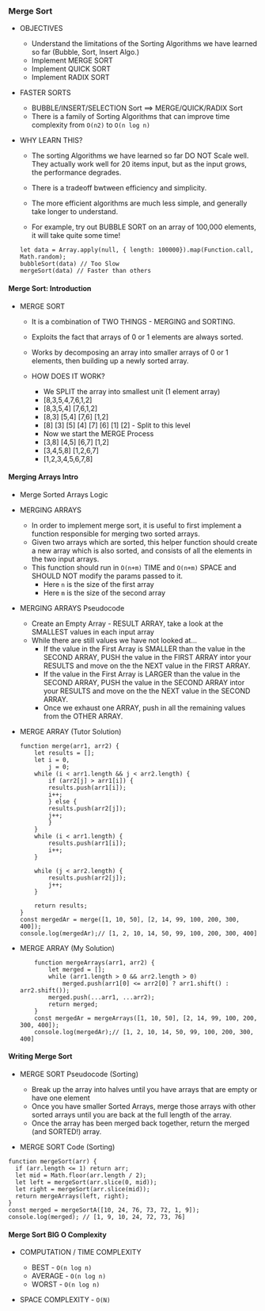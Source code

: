 ### Merge Sort

- OBJECTIVES

  - Understand the limitations of the Sorting Algorithms we have learned so far (Bubble, Sort, Insert Algo.)
  - Implement MERGE SORT
  - Implement QUICK SORT
  - Implement RADIX SORT

- FASTER SORTS

  - BUBBLE/INSERT/SELECTION Sort ==> MERGE/QUICK/RADIX Sort
  - There is a family of Sorting Algorithms that can improve time complexity from `O(n2)` to `O(n log n)`

- WHY LEARN THIS?

  - The sorting Algorithms we have learned so far DO NOT Scale well. They actually work
    well for 20 items input, but as the input grows, the performance degrades.
  - There is a tradeoff bwtween efficiency and simplicity.
  - The more efficient algorithms are much less simple, and generally take longer to understand.

  - For example, try out BUBBLE SORT on an array of 100,000 elements, it will take quite some time!

  ```
  let data = Array.apply(null, { length: 100000}).map(Function.call, Math.random);
  bubbleSort(data) // Too Slow
  mergeSort(data) // Faster than others
  ```

#### Merge Sort: Introduction

- MERGE SORT

  - It is a combination of TWO THINGS - MERGING and SORTING.
  - Exploits the fact that arrays of 0 or 1 elements are always sorted.
  - Works by decomposing an array into smaller arrays of 0 or 1 elements, then building up a newly
    sorted array.

  - HOW DOES IT WORK?

    - We SPLIT the array into smallest unit (1 element array)
    - [8,3,5,4,7,6,1,2]
    - [8,3,5,4] [7,6,1,2]
    - [8,3] [5,4] [7,6] [1,2]
    - [8] [3] [5] [4] [7] [6] [1] [2] - Split to this level
    - Now we start the MERGE Process
    - [3,8] [4,5] [6,7] [1,2]
    - [3,4,5,8] [1,2,6,7]
    - [1,2,3,4,5,6,7,8]

#### Merging Arrays Intro

- Merge Sorted Arrays Logic

- MERGING ARRAYS

  - In order to implement merge sort, it is useful to first implement a function responsible
    for merging two sorted arrays.
  - Given two arrays which are sorted, this helper function should create a new array which is also sorted,
    and consists of all the elements in the two input arrays.
  - This function should run in `O(n+m)` TIME and `O(n+m)` SPACE and SHOULD NOT modify the params passed to it.
    - Here `n` is the size of the first array
    - Here `m` is the size of the second array

- MERGING ARRAYS Pseudocode

  - Create an Empty Array - RESULT ARRAY, take a look at the SMALLEST values in each input array
  - While there are still values we have not looked at...
    - If the value in the First Array is SMALLER than the value in the SECOND ARRAY, PUSH the value
      in the FIRST ARRAY intor your RESULTS and move on the the NEXT value in the FIRST ARRAY.
    - If the value in the First Array is LARGER than the value in the SECOND ARRAY, PUSH the value
      in the SECOND ARRAY intor your RESULTS and move on the the NEXT value in the SECOND ARRAY.
    - Once we exhaust one ARRAY, push in all the remaining values from the OTHER ARRAY.

- MERGE ARRAY (Tutor Solution)

  ```
  function merge(arr1, arr2) {
      let results = [];
      let i = 0,
          j = 0;
      while (i < arr1.length && j < arr2.length) {
          if (arr2[j] > arr1[i]) {
          results.push(arr1[i]);
          i++;
          } else {
          results.push(arr2[j]);
          j++;
          }
      }
      while (i < arr1.length) {
          results.push(arr1[i]);
          i++;
      }

      while (j < arr2.length) {
          results.push(arr2[j]);
          j++;
      }

      return results;
  }
  const mergedAr = merge([1, 10, 50], [2, 14, 99, 100, 200, 300, 400]);
  console.log(mergedAr);// [1, 2, 10, 14, 50, 99, 100, 200, 300, 400]

  ```

- MERGE ARRAY (My Solution)

  ```
      function mergeArrays(arr1, arr2) {
          let merged = [];
          while (arr1.length > 0 && arr2.length > 0)
              merged.push(arr1[0] <= arr2[0] ? arr1.shift() : arr2.shift());
          merged.push(...arr1, ...arr2);
          return merged;
      }
      const mergedAr = mergeArrays([1, 10, 50], [2, 14, 99, 100, 200, 300, 400]);
      console.log(mergedAr);// [1, 2, 10, 14, 50, 99, 100, 200, 300, 400]
  ```

#### Writing Merge Sort

- MERGE SORT Pseudocode (Sorting)

  - Break up the array into halves until you have arrays that are empty or have one element
  - Once you have smaller Sorted Arrays, merge those arrays with other sorted arrays until you are
    back at the full length of the array.
  - Once the array has been merged back together, return the merged (and SORTED!) array.

- MERGE SORT Code (Sorting)

```
function mergeSort(arr) {
  if (arr.length <= 1) return arr;
  let mid = Math.floor(arr.length / 2);
  let left = mergeSort(arr.slice(0, mid));
  let right = mergeSort(arr.slice(mid));
  return mergeArrays(left, right);
}
const merged = mergeSortA([10, 24, 76, 73, 72, 1, 9]);
console.log(merged); // [1, 9, 10, 24, 72, 73, 76]
```

#### Merge Sort BIG O Complexity

- COMPUTATION / TIME COMPLEXITY

  - BEST - `O(n log n)`
  - AVERAGE - `O(n log n)`
  - WORST - `O(n log n)`

- SPACE COMPLEXITY - `O(N)`
